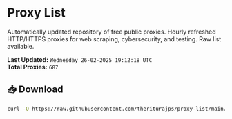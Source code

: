 # Proxy List

Automatically updated repository of free public proxies. Hourly refreshed HTTP/HTTPS proxies for web scraping, cybersecurity, and testing. Raw list available.

**Last Updated:** `Wednesday 26-02-2025 19:12:18 UTC`  
**Total Proxies:** `687`

## 📥 Download
```bash
curl -O https://raw.githubusercontent.com/theriturajps/proxy-list/main/proxies.txt

